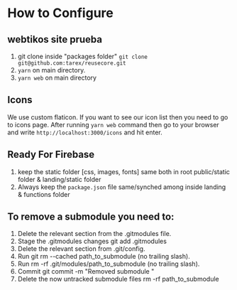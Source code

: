 # How to Configure
## webtikos site prueba

1. git clone inside "packages folder" `git clone git@github.com:tarex/reusecore.git`
2. `yarn` on main directory.
3. `yarn web` on main directory

## Icons

We use custom flaticon. If you want to see our icon list then you need to go to icons page. After running `yarn web` command then go to your browser and write `http://localhost:3000/icons` and hit enter.

## Ready For Firebase

1. keep the static folder [css, images, fonts] same both in root public/static folder & landing/static folder
2. Always keep the `package.json` file same/synched among inside landing & functions folder

## To remove a submodule you need to:

1. Delete the relevant section from the .gitmodules file.
2. Stage the .gitmodules changes git add .gitmodules
3. Delete the relevant section from .git/config.
4. Run git rm --cached path_to_submodule (no trailing slash).
5. Run rm -rf .git/modules/path_to_submodule (no trailing slash).
6. Commit git commit -m "Removed submodule "
7. Delete the now untracked submodule files rm -rf path_to_submodule
